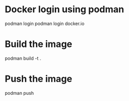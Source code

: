 # Docker login using podman
podman login <registry-url>
podman login docker.io

# Build the image
podman build -t <image-name> .

# Push the image
podman push <image-name>